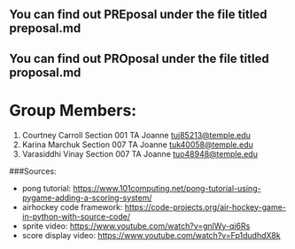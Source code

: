 ## You can find out PREposal under the file titled preposal.md
## You can find out PROposal under the file titled proposal.md

# Group Members: 
1. Courtney Carroll Section 001 TA Joanne tuj85213@temple.edu 
2. Karina Marchuk Section 007 TA Joanne tuk40058@temple.edu  
3. Varasiddhi Vinay Section 007 TA Joanne tuo48948@temple.edu

###Sources: 
- pong tutorial: https://www.101computing.net/pong-tutorial-using-pygame-adding-a-scoring-system/ 
- airhockey code framework: https://code-projects.org/air-hockey-game-in-python-with-source-code/
- sprite video: https://www.youtube.com/watch?v=gnlWy-qi6Rs
- score display video: https://www.youtube.com/watch?v=Fp1dudhdX8k
